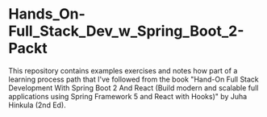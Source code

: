 # Hands_On-Full_Stack_Dev_w_Spring_Boot_2-Packt
This repository contains examples exercises and notes how part of a learning process path that I've followed from the book "Hand-On Full Stack Development With Spring Boot 2 And React (Build modern and scalable full applications using Spring Framework 5 and React with Hooks)" by Juha Hinkula (2nd Ed).
